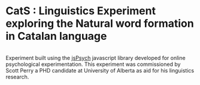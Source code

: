 # CatS : Linguistics Experiment exploring the Natural word formation in Catalan language

<img href="https://www.jspsych.org/7.2/img/jspsych-logo.jpg"></img>
 
Experiment built using the <a href="https://www.jspsych.org/7.2/">jsPsych</a> javascript library developed for online psychological experimentation. This experiment was commissioned by Scott Perry a PHD candidate at University of Alberta as aid for his linguistics research.
